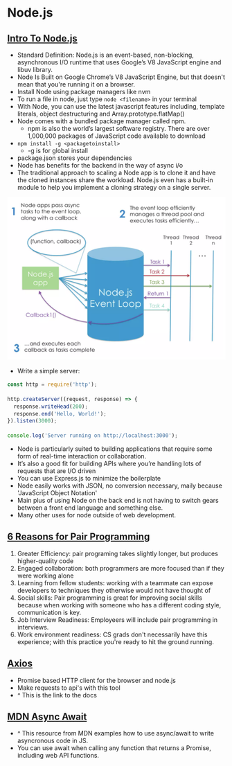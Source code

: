 # Node.js

## [Intro To Node.js](https://www.sitepoint.com/an-introduction-to-node-js/)

- Standard Definition: Node.js is an event-based, non-blocking, asynchronous I/O runtime that uses Google’s V8 JavaScript engine and libuv library.
- Node Is Built on Google Chrome’s V8 JavaScript Engine, but that doesn't mean that you're running it on a browser.
- Install Node using package managers like nvm
- To run a file in node, just type `node <filename>` in your terminal
- With Node, you can use the latest javascript features including, template literals, object destructuring and Array.prototype.flatMap()
- Node comes with a bundled package manager called npm.
  - npm is also the world’s largest software registry. There are over 1,000,000 packages of JavaScript code available to download
- `npm install -g <packagetoinstall>`
  - -g is for global install
- package.json stores your dependencies
- Node has benefits for the backend in the way of async i/o
- The traditional approach to scaling a Node app is to clone it and have the cloned instances share the workload. Node.js even has a built-in module to help you implement a cloning strategy on a single server.

![How node works](images/node-event-loop.png)

- Write a simple server:

```javascript
const http = require('http');

http.createServer((request, response) => {
  response.writeHead(200);
  response.end('Hello, World!');
}).listen(3000);

console.log('Server running on http://localhost:3000');
```

- Node is particularly suited to building applications that require some form of real-time interaction or collaboration.
- It’s also a good fit for building APIs where you’re handling lots of requests that are I/O driven
- You can use Express.js to minimize the boilerplate
- Node easily works with JSON, no conversion necessary, maily because 'JavaScript Object Notation'
- Main plus of using Node on the back end is not having to switch gears between a front end language and something else.
- Many other uses for node outside of web development.


## [6 Reasons for Pair Programming](https://www.codefellows.org/blog/6-reasons-for-pair-programming/)

1. Greater Efficiency: pair programing takes slightly longer, but produces higher-quality code
1. Engaged collaboration: both programmers are more focused than if they were working alone
1. Learning from fellow students: working with a teammate can expose developers to techniques they otherwise would not have thought of
1. Social skills: Pair programming is great for improving social skills because when working with someone who has a different coding style, communication is key.
1. Job Interview Readiness: Employeers will include pair programming in interviews.
1. Work environment readiness: CS grads don't necessarily have this experience; with this practice you're ready to hit the ground running.

## [Axios](https://www.npmjs.com/package/axios)

- Promise based HTTP client for the browser and node.js
- Make requests to api's with this tool
- ^ This is the link to the docs

## [MDN Async Await](https://developer.mozilla.org/en-US/docs/Learn/JavaScript/Asynchronous/Async_await)

- ^ This resource from MDN examples how to use async/await to write asyncronous code in JS.
- You can use await when calling any function that returns a Promise, including web API functions.

